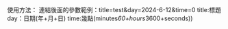 使用方法：
連結後面的參數範例：title=test&day=2024-6-12&time=0
title:標題
day：日期(年+月+日)
time:幾點(minutes*60+hours*3600+seconds))
